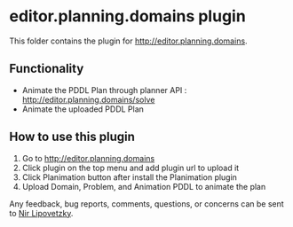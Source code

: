 # editor.planning.domains plugin

This folder contains the plugin for http://editor.planning.domains.

## Functionality
 - Animate the PDDL Plan through planner API : http://editor.planning.domains/solve
 - Animate the uploaded PDDL Plan


## How to use this plugin

1. Go to http://editor.planning.domains
2. Click plugin on the top menu and add plugin url to upload it
3. Click Planimation button after install the Planimation plugin
4. Upload Domain, Problem, and Animation PDDL to animate the plan

Any feedback, bug reports, comments, questions, or concerns can be sent to [Nir Lipovetzky].

[Nir Lipovetzky]:<mailto:nir.lipovetzky@unimelb.edu.au>
